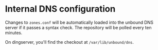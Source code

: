 Internal DNS configuration
===

Changes to `zones.conf` will be automatically loaded into the unbound DNS server if it passes a syntax check. The repository will be polled every ten minutes.

On dingserver, you'll find the checkout at `/var/lib/unbound/dns`.
